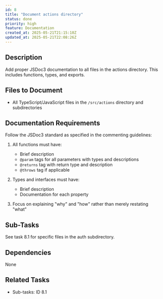 ```yaml
---
id: 8
title: "Document actions directory"
status: done
priority: high
feature: Documentation
created_at: 2025-05-21T21:15:10Z
updated_at: 2025-05-21T22:08:26Z
---
```


## Description

Add proper JSDoc3 documentation to all files in the actions directory. This includes functions, types, and exports.

## Files to Document

- All TypeScript/JavaScript files in the `/src/actions` directory and subdirectories

## Documentation Requirements

Follow the JSDoc3 standard as specified in the commenting guidelines:

1. All functions must have:
   - Brief description
   - `@param` tags for all parameters with types and descriptions
   - `@returns` tag with return type and description
   - `@throws` tag if applicable

2. Types and interfaces must have:
   - Brief description
   - Documentation for each property

3. Focus on explaining "why" and "how" rather than merely restating "what"

## Sub-Tasks

See task 8.1 for specific files in the auth subdirectory.

## Dependencies

None

## Related Tasks

- Sub-tasks: ID 8.1
